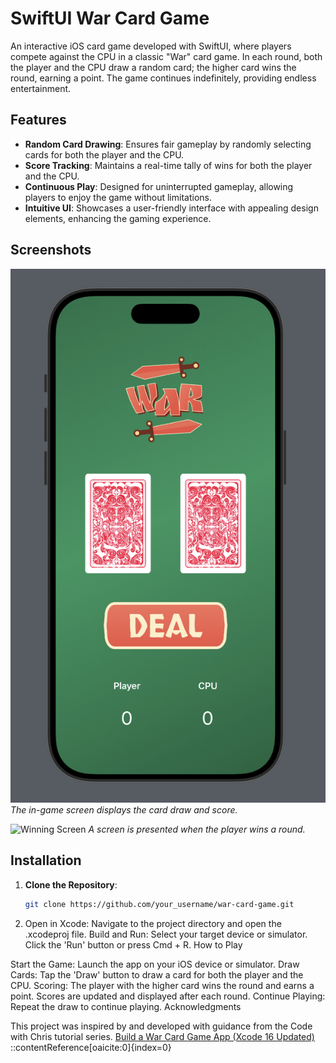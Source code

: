 # SwiftUI War Card Game

An interactive iOS card game developed with SwiftUI, where players compete against the CPU in a classic "War" card game. In each round, both the player and the CPU draw a random card; the higher card wins the round, earning a point. The game continues indefinitely, providing endless entertainment.

## Features

- **Random Card Drawing**: Ensures fair gameplay by randomly selecting cards for both the player and the CPU.
- **Score Tracking**: Maintains a real-time tally of wins for both the player and the CPU.
- **Continuous Play**: Designed for uninterrupted gameplay, allowing players to enjoy the game without limitations.
- **Intuitive UI**: Showcases a user-friendly interface with appealing design elements, enhancing the gaming experience.

## Screenshots

![Gameplay Screenshot](Screenshots/initial.png)
*The in-game screen displays the card draw and score.*

![Winning Screen](path_to_screenshot2)
*A screen is presented when the player wins a round.*

## Installation

1. **Clone the Repository**:
   ```bash
   git clone https://github.com/your_username/war-card-game.git
2. Open in Xcode:
Navigate to the project directory and open the .xcodeproj file.
Build and Run:
Select your target device or simulator.
Click the 'Run' button or press Cmd + R.
How to Play

Start the Game:
Launch the app on your iOS device or simulator.
Draw Cards:
Tap the 'Draw' button to draw a card for both the player and the CPU.
Scoring:
The player with the higher card wins the round and earns a point.
Scores are updated and displayed after each round.
Continue Playing:
Repeat the draw to continue playing.
Acknowledgments

This project was inspired by and developed with guidance from the Code with Chris tutorial series.
[Build a War Card Game App (Xcode 16 Updated)](https://www.youtube.com/watch?v=YmXMCTsn3xQ)
::contentReference[oaicite:0]{index=0}
 
